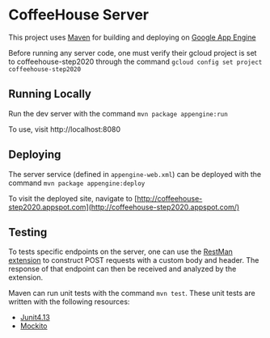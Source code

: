 # CoffeeHouse Server

This project uses [Maven](https://maven.apache.org/) for building and deploying on
[Google App Engine](https://cloud.google.com/appengine)

Before running any server code, one must verify their gcloud project is set to
coffeehouse-step2020 through the command `gcloud config set project coffeehouse-step2020`


## Running Locally
Run the dev server with the command `mvn package appengine:run`

To use, visit http://localhost:8080


## Deploying
The server service (defined in `appengine-web.xml`) can be deployed with the
command `mvn package appengine:deploy`

To visit the deployed site, navigate to
[http://coffeehouse-step2020.appspot.com](http://coffeehouse-step2020.appspot.com/)


## Testing
To tests specific endpoints on the server, one can use the
[RestMan extension](https://chrome.google.com/webstore/detail/restman/ihgpcfpkpmdcghlnaofdmjkoemnlijdi?hl=en)
to construct POST requests with a custom body and header.
The response of that endpoint can then be received and analyzed by the extension.

Maven can run unit tests with the command `mvn test`.
These unit tests are written with the following resources:
-  [Junit4.13](http://junit.org/junit4/)
-  [Mockito](http://mockito.org/)
